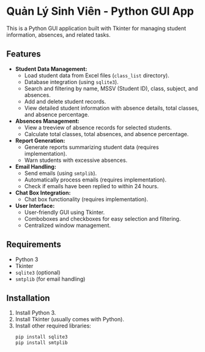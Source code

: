 # Quản Lý Sinh Viên - Python GUI App

This is a Python GUI application built with Tkinter for managing student information, absences, and related tasks. 

## Features

* **Student Data Management:**
    * Load student data from Excel files (`class_list` directory).
    * Database integration (using `sqlite3`).
    * Search and filtering by name, MSSV (Student ID), class, subject, and absences.
    * Add and delete student records.
    * View detailed student information with absence details, total classes, and absence percentage.
* **Absences Management:**
    * View a treeview of absence records for selected students.
    * Calculate total classes, total absences, and absence percentage.
* **Report Generation:**
    * Generate reports summarizing student data (requires implementation).
    * Warn students with excessive absences.
* **Email Handling:**
    * Send emails (using `smtplib`).
    * Automatically process emails (requires implementation).
    * Check if emails have been replied to within 24 hours.
* **Chat Box Integration:**
    * Chat box functionality (requires implementation).
* **User Interface:**
    * User-friendly GUI using Tkinter.
    * Comboboxes and checkboxes for easy selection and filtering.
    * Centralized window management.

## Requirements

* Python 3
* Tkinter
* `sqlite3` (optional)
* `smtplib` (for email handling)

## Installation

1. Install Python 3.
2. Install Tkinter (usually comes with Python).
3. Install other required libraries:
   ```bash
   pip install sqlite3
   pip install smtplib
